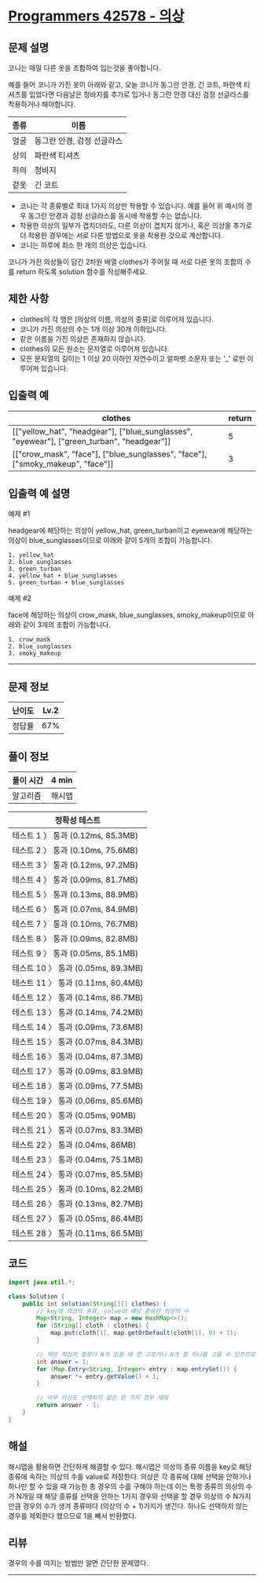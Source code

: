 # [Programmers 42578 - 의상](https://school.programmers.co.kr/learn/courses/30/lessons/42578)

## 문제 설명

코니는 매일 다른 옷을 조합하여 입는것을 좋아합니다.

예를 들어 코니가 가진 옷이 아래와 같고, 오늘 코니가 동그란 안경, 긴 코트, 파란색 티셔츠를 입었다면 다음날은 청바지를 추가로 입거나 동그란 안경 대신 검정 선글라스를 착용하거나 해야합니다.

| 종류 | 이름                       |
| ---- | -------------------------- |
| 얼굴 | 동그란 안경, 검정 선글라스 |
| 상의 | 파란색 티셔츠              |
| 하의 | 청바지                     |
| 겉옷 | 긴 코트                    |

- 코니는 각 종류별로 최대 1가지 의상만 착용할 수 있습니다. 예를 들어 위 예시의 경우 동그란 안경과 검정 선글라스를 동시에 착용할 수는 없습니다.
- 착용한 의상의 일부가 겹치더라도, 다른 의상이 겹치지 않거나, 혹은 의상을 추가로 더 착용한 경우에는 서로 다른 방법으로 옷을 착용한 것으로 계산합니다.
- 코니는 하루에 최소 한 개의 의상은 입습니다.

코니가 가진 의상들이 담긴 2차원 배열 clothes가 주어질 때 서로 다른 옷의 조합의 수를 return 하도록 solution 함수를 작성해주세요.

## 제한 사항

- clothes의 각 행은 [의상의 이름, 의상의 종류]로 이루어져 있습니다.
- 코니가 가진 의상의 수는 1개 이상 30개 이하입니다.
- 같은 이름을 가진 의상은 존재하지 않습니다.
- clothes의 모든 원소는 문자열로 이루어져 있습니다.
- 모든 문자열의 길이는 1 이상 20 이하인 자연수이고 알파벳 소문자 또는 '\_' 로만 이루어져 있습니다.

## 입출력 예

| clothes                                                                                    | return |
| ------------------------------------------------------------------------------------------ | ------ |
| [["yellow_hat", "headgear"], ["blue_sunglasses", "eyewear"], ["green_turban", "headgear"]] | 5      |
| [["crow_mask", "face"], ["blue_sunglasses", "face"], ["smoky_makeup", "face"]]             | 3      |

## 입출력 예 설명

예제 #1

headgear에 해당하는 의상이 yellow_hat, green_turban이고 eyewear에 해당하는 의상이 blue_sunglasses이므로 아래와 같이 5개의 조합이 가능합니다.

```
1. yellow_hat
2. blue_sunglasses
3. green_turban
4. yellow_hat + blue_sunglasses
5. green_turban + blue_sunglasses
```

예제 #2

face에 해당하는 의상이 crow_mask, blue_sunglasses, smoky_makeup이므로 아래와 같이 3개의 조합이 가능합니다.

```
1. crow_mask
2. blue_sunglasses
3. smoky_makeup
```

---

## 문제 정보

| 난이도 | Lv.2 |
| ------ | ---- |
| 정답률 | 67%  |

## 풀이 정보

| 풀이 시간 | 4 min  |
| --------- | ------ |
| 알고리즘  | 해시맵 |

| 정확성 테스트                      |
| ---------------------------------- |
| 테스트 1 〉 통과 (0.12ms, 85.3MB)  |
| 테스트 2 〉 통과 (0.10ms, 75.6MB)  |
| 테스트 3 〉 통과 (0.12ms, 97.2MB)  |
| 테스트 4 〉 통과 (0.09ms, 81.7MB)  |
| 테스트 5 〉 통과 (0.13ms, 88.9MB)  |
| 테스트 6 〉 통과 (0.07ms, 84.9MB)  |
| 테스트 7 〉 통과 (0.10ms, 76.7MB)  |
| 테스트 8 〉 통과 (0.09ms, 82.8MB)  |
| 테스트 9 〉 통과 (0.05ms, 85.1MB)  |
| 테스트 10 〉 통과 (0.05ms, 89.3MB) |
| 테스트 11 〉 통과 (0.11ms, 80.4MB) |
| 테스트 12 〉 통과 (0.14ms, 86.7MB) |
| 테스트 13 〉 통과 (0.14ms, 74.2MB) |
| 테스트 14 〉 통과 (0.09ms, 73.6MB) |
| 테스트 15 〉 통과 (0.07ms, 84.3MB) |
| 테스트 16 〉 통과 (0.04ms, 87.3MB) |
| 테스트 17 〉 통과 (0.09ms, 83.9MB) |
| 테스트 18 〉 통과 (0.09ms, 77.5MB) |
| 테스트 19 〉 통과 (0.06ms, 85.6MB) |
| 테스트 20 〉 통과 (0.05ms, 90MB)   |
| 테스트 21 〉 통과 (0.07ms, 83.3MB) |
| 테스트 22 〉 통과 (0.04ms, 86MB)   |
| 테스트 23 〉 통과 (0.04ms, 75.1MB) |
| 테스트 24 〉 통과 (0.07ms, 85.5MB) |
| 테스트 25 〉 통과 (0.10ms, 82.2MB) |
| 테스트 26 〉 통과 (0.13ms, 82.7MB) |
| 테스트 27 〉 통과 (0.05ms, 86.4MB) |
| 테스트 28 〉 통과 (0.11ms, 86.5MB) |

## 코드

```java
import java.util.*;

class Solution {
    public int solution(String[][] clothes) {
        // key에 의상의 종류, value에 해당 종류인 의상의 수
        Map<String, Integer> map = new HashMap<>();
        for (String[] cloth : clothes) {
            map.put(cloth[1], map.getOrDefault(cloth[1], 0) + 1);
        }

        // 해당 의상의 종류가 N개 있을 때 안 고르거나 N개 중 하나를 고를 수 있으므로 종류마다 종류의 수 + 1 가지 경우 존재
        int answer = 1;
        for (Map.Entry<String, Integer> entry : map.entrySet()) {
            answer *= entry.getValue() + 1;
        }

        // 아무 의상도 선택하지 않은 한 가지 경우 제외
        return answer - 1;
    }
}
```

## 해설

해시맵을 활용하면 간단하게 해결할 수 있다. 해시맵은 의상의 종류 이름을 key로 해당 종류에 속하는 의상의 수를 value로 저장한다. 의상은 각 종류에 대해 선택을 안하거나 하나만 할 수 있을 때 가능한 총 경우의 수를 구해야 하는데 이는 특정 종류의 의상의 수가 N개일 때 해당 종류를 선택을 안하는 1가지 경우와 선택을 할 경우 의상의 수 N가지만큼 경우의 수가 생겨 종류마다 (의상의 수 + 1)가지가 생긴다. 하나도 선택하지 않는 경우를 제외한다 했으므로 1을 빼서 반환했다.

## 리뷰

경우의 수를 따지는 방법만 알면 간단한 문제였다.

---
